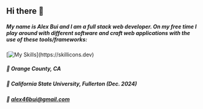 ## Hi there 👋

##### My name is Alex Bui and I am a full stack web developer. On my free time I play around with different software and craft web applications with the use of these tools/frameworks:

[![My Skills](https://skillicons.dev/icons?i=react,js,html,css,postgres,nodejs,py,php,firebase,)](https://skillicons.dev)


##### 📍 Orange County, CA
##### 🏫 California State University, Fullerton (Dec. 2024)
##### 📧 alex46bui@gmail.com

      


